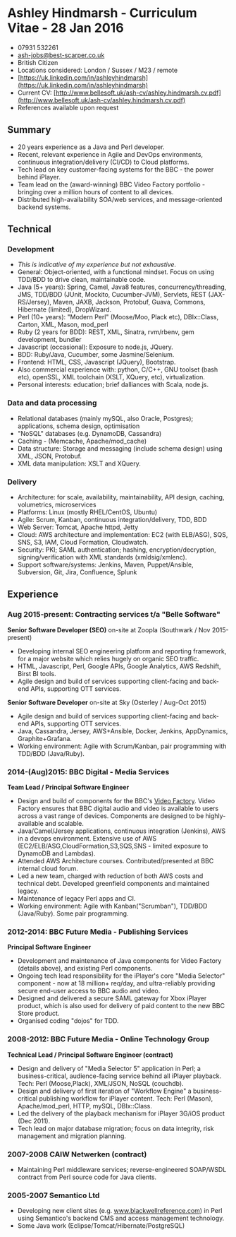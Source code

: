 # Ashley Hindmarsh - Curriculum Vitae - 28 Jan 2016
 * 07931 532261
 * ash-jobs@best-scarper.co.uk
 * British Citizen
 * Locations considered: London / Sussex / M23 / remote
 * [https://uk.linkedin.com/in/ashleyhindmarsh](https://uk.linkedin.com/in/ashleyhindmarsh)
 * Current CV: [http://www.bellesoft.uk/ash-cv/ashley.hindmarsh.cv.pdf](http://www.bellesoft.uk/ash-cv/ashley.hindmarsh.cv.pdf)
 * References available upon request

## Summary
 * 20 years experience as a Java and Perl developer.
 * Recent, relevant experience in Agile and DevOps environments, continuous integration/delivery (CI/CD) to Cloud platforms.
 * Tech lead on key customer-facing systems for the BBC - the power behind iPlayer.
 * Team lead on the (award-winning) BBC Video Factory portfolio - bringing over a million hours of content to all devices.
 * Distributed high-availability SOA/web services, and message-oriented backend systems.

## Technical

### Development
 * _This is indicative of my experience but not exhaustive._
 * General: Object-oriented, with a functional mindset. Focus on using TDD/BDD to drive clean, maintainable code.
 * Java (5+ years): Spring, Camel, Java8 features, concurrency/threading, JMS, TDD/BDD (JUnit, Mockito, Cucumber-JVM),  Servlets, REST (JAX-RS/Jersey), Maven, JAXB, Jackson, Protobuf, Guava, Commons, Hibernate (limited), DropWizard.
 * Perl (10+ years): "Modern Perl" (Moose/Moo, Plack etc), DBIx::Class, Carton, XML, Mason, mod_perl
 * Ruby (2 years for BDD): REST, XML, Sinatra, rvm/rbenv, gem development, bundler
 * Javascript (occasional): Exposure to node.js, JQuery.
 * BDD: Ruby/Java, Cucumber, some Jasmine/Selenium.
 * Frontend: HTML, CSS, Javascript (JQuery), Bootstrap.
 * Also commercial experience with: python, C/C++, GNU toolset (bash etc), openSSL, XML toolchain (XSLT, XQuery, etc), virtualization.
 * Personal interests: education; brief dalliances with Scala, node.js.

### Data and data processing
 * Relational databases (mainly mySQL, also Oracle, Postgres); applications, schema design, optimisation
 * "NoSQL" databases (e.g. DynamoDB, Cassandra)
 * Caching - (Memcache, Apache/mod_cache)
 * Data structure: Storage and messaging (include schema design) using XML, JSON, Protobuf.
 * XML data manipulation: XSLT and XQuery.

### Delivery
 * Architecture: for scale, availability, maintainability, API design, caching, volumetrics, microservices
 * Platforms: Linux (mostly RHEL/CentOS, Ubuntu)
 * Agile: Scrum, Kanban, continuous integration/delivery, TDD, BDD
 * Web Server: Tomcat, Apache httpd, Jetty
 * Cloud: AWS architecture and implementation: EC2 (with ELB/ASG), SQS, SNS, S3, IAM, Cloud Formation, Cloudwatch.
 * Security: PKI; SAML authentication; hashing, encryption/decryption, signing/verification with XML standards (xmldsig/xmlenc).
 * Support software/systems: Jenkins, Maven, Puppet/Ansible, Subversion, Git, Jira, Confluence, Splunk

## Experience

### Aug 2015-present: Contracting services t/a "Belle Software"

**Senior Software Developer (SEO)** on-site at Zoopla (Southwark / Nov 2015-present)

  * Developing internal SEO engineering platform and reporting framework, for a major website which relies hugely on organic SEO traffic.
  * HTML, Javascript, Perl, Google APIs, Google Analytics, AWS Redshift, Birst BI tools.
  * Agile design and build of services supporting client-facing and back-end APIs, supporting OTT services.

**Senior Software Developer** on-site at Sky (Osterley / Aug-Oct 2015)

  * Agile design and build of services supporting client-facing and back-end APIs, supporting OTT services.
  * Java, Cassandra, Jersey, AWS+Ansible, Docker, Jenkins, AppDynamics, Graphite+Grafana.
  * Working environment: Agile with Scrum/Kanban, pair programming with TDD/BDD (Java/Ruby).

### 2014-(Aug)2015: BBC Digital - Media Services

**Team Lead / Principal Software Engineer**

 * Design and build of components for the BBC's [Video Factory](http://www.bbc.co.uk/blogs/internet/entries/61d2795d-ad53-3547-a06a-a038cf1ef325). Video Factory ensures that BBC digital audio and video is available to users across a vast range of devices.  Components are designed to be highly-available and scalable.
 * Java/Camel/Jersey applications, continuous integration (Jenkins), AWS in a devops environment. Extensive use of AWS (EC2/ELB/ASG,CloudFormation,S3,SQS,SNS - limited exposure to DynamoDB and Lambdas).
 * Attended AWS Architecture courses. Contributed/presented at BBC internal cloud forum.
 * Led a new team, charged with reduction of both AWS costs and technical debt. Developed greenfield components and maintained legacy.
 * Maintenance of legacy Perl apps and CI.
 * Working environment: Agile with Kanban("Scrumban"), TDD/BDD (Java/Ruby). Some pair programming.
 
### 2012-2014: BBC Future Media - Publishing Services

**Principal Software Engineer**

 * Development and maintenance of Java components for Video Factory (details above), and existing Perl components.
 * Ongoing tech lead responsibility for the iPlayer's core "Media Selector" component - now at 18 million+ req/day, and ultra-reliably providing secure end-user access to BBC audio and video.
 * Designed and delivered a secure SAML gateway for Xbox iPlayer product, which is also used for delivery of paid content to the new BBC Store product.
 * Organised coding "dojos" for TDD.

### 2008-2012: BBC Future Media - Online Technology Group

**Technical Lead / Principal Software Engineer (contract)**

 * Design and delivery of "Media Selector 5" application in Perl; a business-critical, audience-facing service behind all iPlayer playback. Tech: Perl (Moose,Plack), XML/JSON, NoSQL (couchdb).
 * Design and delivery of first iteration of "Workflow Engine" a business-critical publishing workflow for iPlayer content. Tech: Perl (Mason), Apache/mod_perl, HTTP, mySQL, DBIx::Class.
 * Led the delivery of the playback mechanism for iPlayer 3G/iOS product (Dec 2011).
 * Tech lead on major database migration; focus on data integrity, risk management and migration planning.

### 2007-2008 CAIW Netwerken (contract)
 * Maintaining Perl middleware services; reverse-engineered SOAP/WSDL contract from Perl source code for Java clients.

### 2005-2007 Semantico Ltd
 * Developing new client sites (e.g. www.blackwellreference.com) in Perl using Semantico's backend CMS and access management technology.
 * Some Java work (Eclipse/Tomcat/Hibernate/PostgreSQL)
